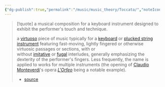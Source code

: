 ```yaml
---
{"dg-publish":true,"permalink":"/music/music_theory/Toccata/","noteIcon":""}
---
```


> [!quote]
> a musical composition for a keyboard instrument designed to exhibit the performer's touch and technique.
> 
> a [virtuoso](https://en.wikipedia.org/wiki/Virtuoso "Virtuoso") piece of music typically for a [keyboard](https://en.wikipedia.org/wiki/Keyboard_instrument "Keyboard instrument") or [plucked string instrument](https://en.wikipedia.org/wiki/Plucked_string_instrument "Plucked string instrument") featuring fast-moving, lightly fingered or otherwise virtuosic passages or sections, with or without [imitative](https://en.wikipedia.org/wiki/Imitation_(music) "Imitation (music)") or [fugal](https://en.wikipedia.org/wiki/Fugue "Fugue") interludes, generally emphasizing the dexterity of the performer's fingers. Less frequently, the name is applied to works for multiple instruments (the opening of [Claudio Monteverdi](https://en.wikipedia.org/wiki/Claudio_Monteverdi "Claudio Monteverdi")'s opera _[L'Orfeo](https://en.wikipedia.org/wiki/L%27Orfeo "L'Orfeo")_ being a notable example).
> 
> - [source](https://en.wikipedia.org/wiki/Toccata)


